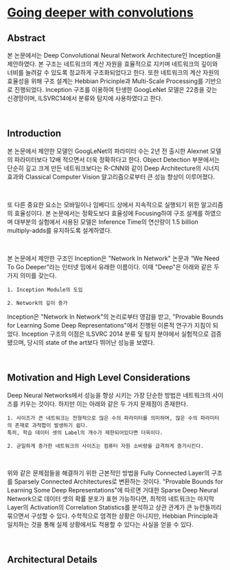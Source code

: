# [Going deeper with convolutions](https://arxiv.org/abs/1409.4842)

## Abstract

본 논문에서는 Deep Convolutional Neural Network Architecture인 Inception을 제안하였다. 본 구조는 네트워크의 계산 자원을 효율적으로 지키며 네트워크의 깊이와 너비를 늘려갈 수 있도록 정교하게 구조화되었다고 한다. 또한 네트워크의 계산 자원의 효율성을 위해 구조 설계는 Hebbian Pricinple과 Multi-Scale Processing를 기반으로 진행되었다. Inception 구조를 이용하여 탄생한 GoogLeNet 모델은 22층을 갖는 신경망이며, ILSVRC14에서 분류와 탐지에 사용하였다고 한다.

<br>

## Introduction

본 논문에서 제안한 모델인 GoogLeNet의 파라미터 수는 2년 전 출시한 Alexnet 모델의 파라미터보다 12배 적으면서 더욱 정확하다고 한다. Object Detection 부분에서는 단순히 깊고 크게 만든 네트워크보다는 R-CNN와 같이 Deep Architecture의 시너지 효과와 Classical Computer Vision 알고리즘으로부터 큰 성능 향상이 이루어졌다.

<br>

또 다른 중요한 요소는 모바일이나 임베디드 상에서 지속적으로 실행되기 위한 알고리즘의 효율성이다. 본 논문에서는 정확도보다 효율성에 Focusing하여 구조 설계를 하였으며 대부분의 실험에서 사용된 모델은 Inference Time의 연산량이 1.5 billion multiply-adds를 유지하도록 설계하였다.

<br>

본 논문에서 제안한 구조인 Inception은 "Network In Network" 논문과 “We Need To Go Deeper”라는 인터넷 밈에서 유래한 이름이다. 이때 "Deep"은 아래와 같은 두 가지 의미를 갖는다.

```
1. Inception Module의 도입

2. Network의 깊이 증가
```

Inception은 "Network In Network"의 논리로부터 영감을 받고, "Provable Bounds for Learning Some Deep Representations"에서 진행된 이론적 연구가 지침이 되었다. Inception 구조의 이점은 ILSVRC 2014 분류 및 탐지 분야에서 실험적으로 검증됐으며, 당시의 state of the art보다 뛰어난 성능을 보였다.

<br>

## Motivation and High Level Considerations

Deep Neural Networks에서 성능을 향상 시키는 가장 단순한 방법은 네트워크의 사이즈를 키우는 것이다. 하지만 이는 아래와 같은 두 가지 문제점이 존재한다.

```
1. 사이즈가 큰 네트워크는 전형적으로 많은 수의 파라미터를 의미하며, 많은 수의 파라미터의 존재로 과적합이 발생하기 쉽다. 
특히, 학습 데이터 셋의 Label의 개수가 제한되어있다면 더욱이다. 

2. 균일하게 증가한 네트워크의 사이즈는 컴퓨터 자원 소비량을 급격하게 증가시킨다.
```

<br>

위와 같은 문제점들을 해결하기 위한 근본적인 방법을 Fully Connected Layer의 구조를 Sparsely Connected Architectures로 변환하는 것이다. "Provable Bounds for Learning Some Deep Representations"에 따르면 거대한 Sparse Deep Neural Network으로 데이터 셋의 확률 분포가 표현 가능하다면, 최적의 네트워크는 마지막 Layer의 Activation의 Correlation Statistics를 분석하고 상관 관계가 큰 뉴런들끼리 묶으면서 구성할 수 있다. 수학적으로 엄격한 상황은 아니지만, Hebbian Principle과 일치하는 것을 통해 실제 상황에서도 적용할 수 있다는 사실을 얻을 수 있다.


<br>

## Architectural Details

